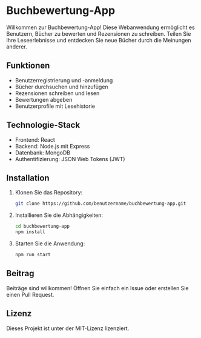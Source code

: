 # Buchbewertung-App

Willkommen zur Buchbewertung-App! Diese Webanwendung ermöglicht es Benutzern, Bücher zu bewerten und Rezensionen zu schreiben. Teilen Sie Ihre Leseerlebnisse und entdecken Sie neue Bücher durch die Meinungen anderer.

## Funktionen
- Benutzerregistrierung und -anmeldung
- Bücher durchsuchen und hinzufügen
- Rezensionen schreiben und lesen
- Bewertungen abgeben
- Benutzerprofile mit Lesehistorie

## Technologie-Stack
- Frontend: React
- Backend: Node.js mit Express
- Datenbank: MongoDB
- Authentifizierung: JSON Web Tokens (JWT)

## Installation
1. Klonen Sie das Repository:
   ```bash
   git clone https://github.com/benutzername/buchbewertung-app.git
   ```
2. Installieren Sie die Abhängigkeiten:
   ```bash
   cd buchbewertung-app
   npm install
   ```
3. Starten Sie die Anwendung:
   ```bash
   npm run start
   ```

## Beitrag
Beiträge sind willkommen! Öffnen Sie einfach ein Issue oder erstellen Sie einen Pull Request.

## Lizenz
Dieses Projekt ist unter der MIT-Lizenz lizenziert.